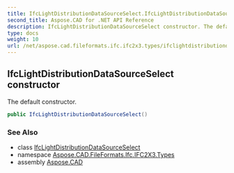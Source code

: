 ```yaml
---
title: IfcLightDistributionDataSourceSelect.IfcLightDistributionDataSourceSelect
second_title: Aspose.CAD for .NET API Reference
description: IfcLightDistributionDataSourceSelect constructor. The default constructor
type: docs
weight: 10
url: /net/aspose.cad.fileformats.ifc.ifc2x3.types/ifclightdistributiondatasourceselect/ifclightdistributiondatasourceselect/
---
```

## IfcLightDistributionDataSourceSelect constructor

The default constructor.

```csharp
public IfcLightDistributionDataSourceSelect()
```

### See Also

* class [IfcLightDistributionDataSourceSelect](../)
* namespace [Aspose.CAD.FileFormats.Ifc.IFC2X3.Types](../../ifclightdistributiondatasourceselect/)
* assembly [Aspose.CAD](../../../)


